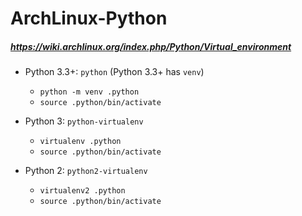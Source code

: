 # ArchLinux-Python
##### https://wiki.archlinux.org/index.php/Python/Virtual_environment

 - Python 3.3+: `python` (Python 3.3+ has `venv`)
    - `python -m venv .python`
    - `source .python/bin/activate`

 - Python 3: `python-virtualenv`
    - `virtualenv .python`
    - `source .python/bin/activate`

 - Python 2: `python2-virtualenv`
    - `virtualenv2 .python`
    - `source .python/bin/activate`
